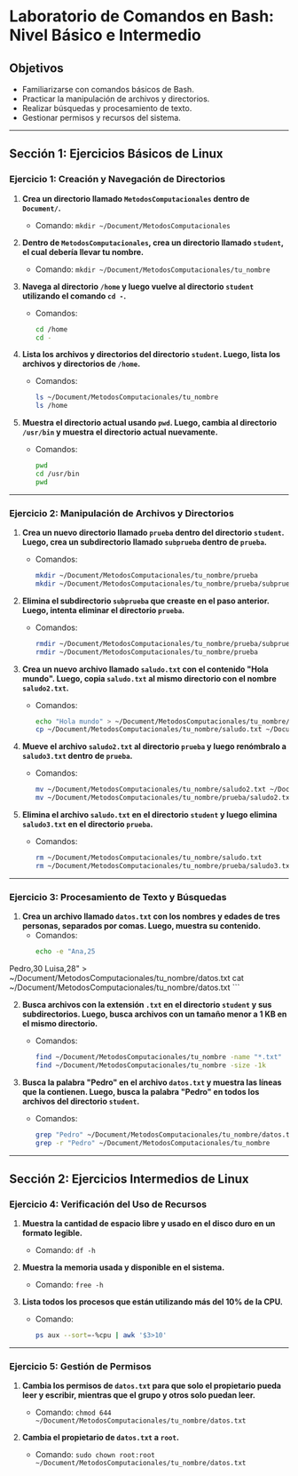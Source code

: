 
# Laboratorio de Comandos en Bash: Nivel Básico e Intermedio

## Objetivos
- Familiarizarse con comandos básicos de Bash.
- Practicar la manipulación de archivos y directorios.
- Realizar búsquedas y procesamiento de texto.
- Gestionar permisos y recursos del sistema.

---

## Sección 1: Ejercicios Básicos de Linux

### Ejercicio 1: Creación y Navegación de Directorios

1. **Crea un directorio llamado `MetodosComputacionales` dentro de `Document/`.**
   - Comando: `mkdir ~/Document/MetodosComputacionales`
   
2. **Dentro de `MetodosComputacionales`, crea un directorio llamado `student`, el cual debería llevar tu nombre.**
   - Comando: `mkdir ~/Document/MetodosComputacionales/tu_nombre`

3. **Navega al directorio `/home` y luego vuelve al directorio `student` utilizando el comando `cd -`.**
   - Comandos: 
     ```bash
     cd /home
     cd -
     ```

4. **Lista los archivos y directorios del directorio `student`. Luego, lista los archivos y directorios de `/home`.**
   - Comandos:
     ```bash
     ls ~/Document/MetodosComputacionales/tu_nombre
     ls /home
     ```

5. **Muestra el directorio actual usando `pwd`. Luego, cambia al directorio `/usr/bin` y muestra el directorio actual nuevamente.**
   - Comandos:
     ```bash
     pwd
     cd /usr/bin
     pwd
     ```

---

### Ejercicio 2: Manipulación de Archivos y Directorios

1. **Crea un nuevo directorio llamado `prueba` dentro del directorio `student`. Luego, crea un subdirectorio llamado `subprueba` dentro de `prueba`.**
   - Comandos:
     ```bash
     mkdir ~/Document/MetodosComputacionales/tu_nombre/prueba
     mkdir ~/Document/MetodosComputacionales/tu_nombre/prueba/subprueba
     ```

2. **Elimina el subdirectorio `subprueba` que creaste en el paso anterior. Luego, intenta eliminar el directorio `prueba`.**
   - Comandos:
     ```bash
     rmdir ~/Document/MetodosComputacionales/tu_nombre/prueba/subprueba
     rmdir ~/Document/MetodosComputacionales/tu_nombre/prueba
     ```

3. **Crea un nuevo archivo llamado `saludo.txt` con el contenido "Hola mundo". Luego, copia `saludo.txt` al mismo directorio con el nombre `saludo2.txt`.**
   - Comandos:
     ```bash
     echo "Hola mundo" > ~/Document/MetodosComputacionales/tu_nombre/saludo.txt
     cp ~/Document/MetodosComputacionales/tu_nombre/saludo.txt ~/Document/MetodosComputacionales/tu_nombre/saludo2.txt
     ```

4. **Mueve el archivo `saludo2.txt` al directorio `prueba` y luego renómbralo a `saludo3.txt` dentro de `prueba`.**
   - Comandos:
     ```bash
     mv ~/Document/MetodosComputacionales/tu_nombre/saludo2.txt ~/Document/MetodosComputacionales/tu_nombre/prueba/
     mv ~/Document/MetodosComputacionales/tu_nombre/prueba/saludo2.txt ~/Document/MetodosComputacionales/tu_nombre/prueba/saludo3.txt
     ```

5. **Elimina el archivo `saludo.txt` en el directorio `student` y luego elimina `saludo3.txt` en el directorio `prueba`.**
   - Comandos:
     ```bash
     rm ~/Document/MetodosComputacionales/tu_nombre/saludo.txt
     rm ~/Document/MetodosComputacionales/tu_nombre/prueba/saludo3.txt
     ```

---

### Ejercicio 3: Procesamiento de Texto y Búsquedas

1. **Crea un archivo llamado `datos.txt` con los nombres y edades de tres personas, separados por comas. Luego, muestra su contenido.**
   - Comandos:
     ```bash
     echo -e "Ana,25
Pedro,30
Luisa,28" > ~/Document/MetodosComputacionales/tu_nombre/datos.txt
     cat ~/Document/MetodosComputacionales/tu_nombre/datos.txt
     ```

2. **Busca archivos con la extensión `.txt` en el directorio `student` y sus subdirectorios. Luego, busca archivos con un tamaño menor a 1 KB en el mismo directorio.**
   - Comandos:
     ```bash
     find ~/Document/MetodosComputacionales/tu_nombre -name "*.txt"
     find ~/Document/MetodosComputacionales/tu_nombre -size -1k
     ```

3. **Busca la palabra "Pedro" en el archivo `datos.txt` y muestra las líneas que la contienen. Luego, busca la palabra "Pedro" en todos los archivos del directorio `student`.**
   - Comandos:
     ```bash
     grep "Pedro" ~/Document/MetodosComputacionales/tu_nombre/datos.txt
     grep -r "Pedro" ~/Document/MetodosComputacionales/tu_nombre
     ```

---

## Sección 2: Ejercicios Intermedios de Linux

### Ejercicio 4: Verificación del Uso de Recursos

1. **Muestra la cantidad de espacio libre y usado en el disco duro en un formato legible.**
   - Comando: `df -h`

2. **Muestra la memoria usada y disponible en el sistema.**
   - Comando: `free -h`

3. **Lista todos los procesos que están utilizando más del 10% de la CPU.**
   - Comando:
     ```bash
     ps aux --sort=-%cpu | awk '$3>10'
     ```

---

### Ejercicio 5: Gestión de Permisos

1. **Cambia los permisos de `datos.txt` para que solo el propietario pueda leer y escribir, mientras que el grupo y otros solo puedan leer.**
   - Comando: `chmod 644 ~/Document/MetodosComputacionales/tu_nombre/datos.txt`

2. **Cambia el propietario de `datos.txt` a `root`.**
   - Comando: `sudo chown root:root ~/Document/MetodosComputacionales/tu_nombre/datos.txt`

